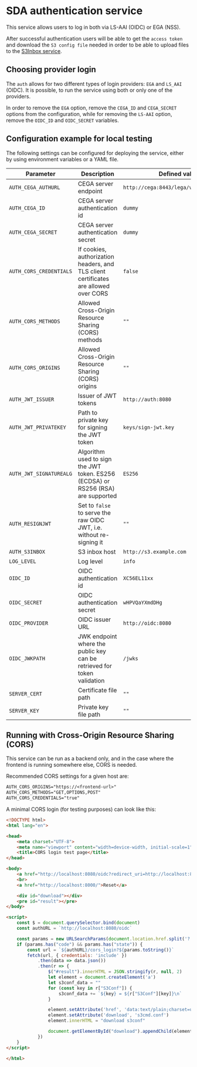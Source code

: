 # SDA authentication service

This service allows users to log in both via LS-AAI (OIDC) or EGA (NSS).

After successful authentication users will be able to get the `access token` and download the `S3 config file` needed in order to be able to upload files to the [S3Inbox service](../s3inbox/s3inbox.md).

## Choosing provider login

The `auth` allows for two different types of login providers: `EGA` and `LS_AAI` (OIDC). It is possible, to run the service using both or only one of the providers.

In order to remove the `EGA` option, remove the `CEGA_ID` and `CEGA_SECRET` options from the configuration, while for removing the `LS-AAI` option, remove the `OIDC_ID` and `OIDC_SECRET` variables.

## Configuration example for local testing

The following settings can be configured for deploying the service, either by using environment variables or a YAML file.

| Parameter               | Description                                                                          | Defined value                           |
| ----------------------- | ------------------------------------------------------------------------------------ | --------------------------------------- |
| `AUTH_CEGA_AUTHURL`     | CEGA server endpoint                                                                 | `http://cega:8443/lega/v1/legas/users/` |
| `AUTH_CEGA_ID`          | CEGA server authentication id                                                        | `dummy`                                 |
| `AUTH_CEGA_SECRET`      | CEGA server authentication secret                                                    | `dummy`                                 |
| `AUTH_CORS_CREDENTIALS` | If cookies, authorization headers, and TLS client certificates are allowed over CORS | `false`                                 |
| `AUTH_CORS_METHODS`     | Allowed Cross-Origin Resource Sharing (CORS) methods                                 | `""`                                    |
| `AUTH_CORS_ORIGINS`     | Allowed Cross-Origin Resource Sharing (CORS) origins                                 | `""`                                    |
| `AUTH_JWT_ISSUER`       | Issuer of JWT tokens                                                                 | `http://auth:8080`                      |
| `AUTH_JWT_PRIVATEKEY`   | Path to private key for signing the JWT token                                        | `keys/sign-jwt.key`                     |
| `AUTH_JWT_SIGNATUREALG` | Algorithm used to sign the JWT token. ES256 (ECDSA) or RS256 (RSA) are supported     | `ES256`                                 |
| `AUTH_RESIGNJWT`        | Set to `false` to serve the raw OIDC JWT, i.e. without re-signing it                 | `""`                                    |
| `AUTH_S3INBOX`          | S3 inbox host                                                                        | `http://s3.example.com`                 |
| `LOG_LEVEL`             | Log level                                                                            | `info`                                  |
| `OIDC_ID`               | OIDC authentication id                                                               | `XC56EL11xx`                            |
| `OIDC_SECRET`           | OIDC authentication secret                                                           | `wHPVQaYXmdDHg`                         |
| `OIDC_PROVIDER`         | OIDC issuer URL                                                                      | `http://oidc:8080`                      |
| `OIDC_JWKPATH`          | JWK endpoint where the public key can be retrieved for token validation              | `/jwks`                                 |
| `SERVER_CERT`           | Certificate file path                                                                | `""`                                    |
| `SERVER_KEY`            | Private key file path                                                                | `""`                                    |

## Running with Cross-Origin Resource Sharing (CORS)

This service can be run as a backend only, and in the case where the frontend is running somewhere else, CORS is needed.

Recommended CORS settings for a given host are:

```txt
AUTH_CORS_ORIGINS="https://<frontend-url>"
AUTH_CORS_METHODS="GET,OPTIONS,POST"
AUTH_CORS_CREDENTIALS="true"
```

A minimal CORS login (for testing purposes) can look like this:

```html
<!DOCTYPE html>
<html lang="en">

<head>
    <meta charset="UTF-8">
    <meta name="viewport" content="width=device-width, initial-scale=1">
    <title>CORS login test page</title>
</head>

<body>
    <a href="http://localhost:8080/oidc?redirect_uri=http://localhost:8000">Log in</a>
    <br>
    <a href="http://localhost:8000/">Reset</a>

    <div id="download"></div>
    <pre id="result"></pre>
</body>

<script>
    const $ = document.querySelector.bind(document)
    const authURL = `http://localhost:8080/oidc`

    const params = new URLSearchParams(document.location.href.split('?')[1])
    if (params.has("code") && params.has("state")) {
        const url = `${authURL}/cors_login?${params.toString()}`
        fetch(url, { credentials: 'include' })
            .then(data => data.json())
            .then(r => {
                $("#result").innerHTML = JSON.stringify(r, null, 2)
                let element = document.createElement('a')
                let s3conf_data = ""
                for (const key in r["S3Conf"]) {
                    s3conf_data += `${key} = ${r["S3Conf"][key]}\n`
                }

                element.setAttribute('href', 'data:text/plain;charset=utf-8,', encodeURIComponent(s3conf_data))
                element.setAttribute('download', 's3cmd.conf')
                element.innerHTML = "download s3conf"

                document.getElementById("download").appendChild(element)
            })
    }
</script>

</html>
```
